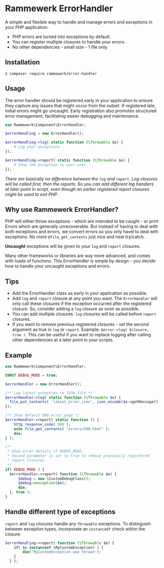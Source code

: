 Rammewerk ErrorHandler
======================

A simple and flexible way to handle and manage errors and exceptions in your PHP application.

* PHP errors are turned into exceptions by default.
* You can register multiple closures to handle your errors.
* No other dependencies - small size - 1 file only.

Installation
---------------

```
$ composer require rammewerk/error-handler
```

Usage
---------------
The error handler should be registered early in your application to ensure 
they capture any issues that might occur from the outset. If registered late, 
initial errors might go uncaught. Early registration also promotes structured
error management, facilitating easier debugging and maintenance.

```php
use Rammewerk\Component\ErrorHandler;

$errorHandling = new ErrorHandler();

$errorHandling->log( static function (\Throwable $e) {
    # Log your exceptions
});

$errorHandling->report( static function (\Throwable $e) {
    # Show the exception to your user.
});
```

_There are basically no difference between the `log` and `report`. Log closures will be called first, then the
reports. So you can add different log handlers at later point in script, even though an earlier registered report closures might be used
to exit PHP._

Why use Rammewerk ErrorHandler?
---------------
PHP will either throw exceptions - which are intended to be caught - or print Errors which are generally unrecoverable.
But instead of having to deal with both exceptions and errors, we convert errors so you only havel to deal
with exceptions. No more `@file_get_contents` just nice and neat try/catch.

**Uncaught** exceptions will be given to your `log` and `report` closures.

Many other frameworks or libraries are way more advanced, and comes with loads of functions. This ErrorHandler is simple
by design - you decide how to handle your uncaught exceptions and errors.

Tips
---------------

* Add the ErrorHandler class as early in your application as possible.
* Add `log` and `report` closure at any point you want. The `ErrorHandler` will only call these closures if the
  exception occurred after the registered closure. So, consider adding a `log` closure as soon as possible.
* You can add multiple closures. `log` closures will be called before `report` closures.
* If you want to remove previous registered closures - set the second argument as true in `log` or `report`.
  Example: `$error->log( $closure, true )`. This can be useful if you want to replace logging after calling other
  dependencies at a later point in your scripts.

Example
---------------

```php
use Rammewerk\Component\ErrorHandler;

CONST DEBUG_MODE = true;

$errorHandler = new ErrorHandler();

/** Log latest exception to JSON file */
$errorHandler->log( static function (\Throwable $e) {
  file_put_contents( 'latest_error.json', json_encode($e->getMessage()) );
});

/** Show default 500 error page */
$errorHandler->report( static function () {
    http_response_code( 500 );
    echo file_get_contents( "errors/500.html" );
    die;
} );

/** 
 * Show error details if DEBUG_MODE. 
 * Second parameter is set to true to remove previously registered 
 * report closures 
 */
if( DEBUG_MODE ) { 
  $errorHandler->report( function (\Throwable $e) {
      $debug = new \CustomDebugClass();
      $debug->exception($e);
      die;
  }, true );
}
```

Handle different type of exceptions
---------------
`report` and `log` closures handle any `Throwable` exceptions. To distinguish between exception types, incorporate an `instanceOf` check within the closure.

```php
$errorHandling->report( function (\Throwable $e) {
    if( $e instanceof \MyCustomException) ) {
        die('MyCustomException was thrown');
    }
  } );
```
